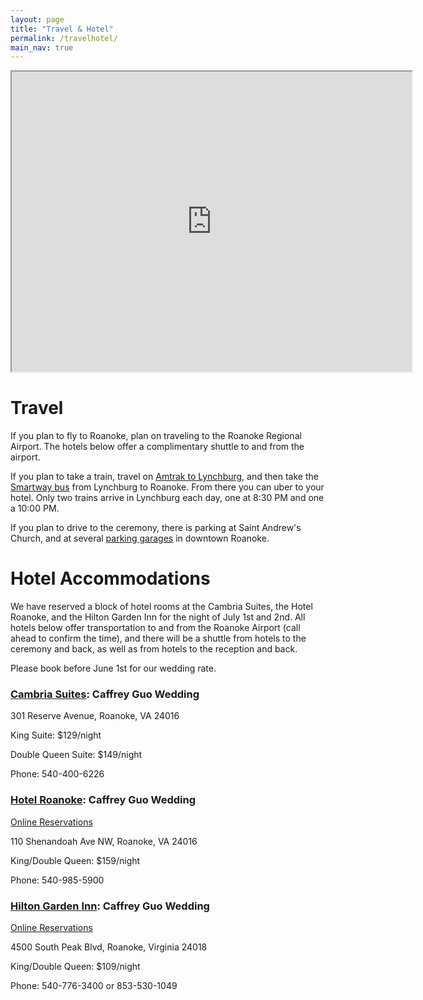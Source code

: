 ```yaml
---
layout: page
title: "Travel & Hotel"
permalink: /travelhotel/
main_nav: true
---
```


<iframe src="https://www.google.com/maps/d/embed?mid=zy-WkrVw1y68.kg2e5oMUhHXM" width="640" height="480"></iframe>

# Travel

If you plan to fly to Roanoke, plan on traveling to the Roanoke Regional Airport. The hotels below offer a complimentary shuttle to and from the airport.

If you plan to take a train, travel on [Amtrak to Lynchburg](http://www.amtrak.com), and then take the [Smartway bus](http://www.smartwaybus.com/fares.html) from Lynchburg to Roanoke. From there you can uber to your hotel. Only two trains arrive in Lynchburg each day, one at 8:30 PM and one a 10:00 PM.

If you plan to drive to the ceremony, there is parking at Saint Andrew's Church, and at several [parking garages](http://www.downtownroanoke.org/get-around/parking) in downtown Roanoke.

# Hotel Accommodations

We have reserved a block of hotel rooms at the Cambria Suites, the Hotel Roanoke, and the Hilton Garden Inn for the night of July 1st and 2nd. All hotels below offer transportation to and from the Roanoke Airport (call ahead to confirm the time), and there will be a shuttle from hotels to the ceremony and back, as well as from hotels to the reception and back.

Please book before June 1st for our wedding rate. 

### [Cambria Suites](https://www.choicehotels.com/virginia/roanoke/cambria-hotels/va529): Caffrey Guo Wedding

301 Reserve Avenue, Roanoke, VA 24016

King Suite: $129/night

Double Queen Suite: $149/night

Phone: 540-400-6226

### [Hotel Roanoke](http://www.hotelroanoke.com/): Caffrey Guo Wedding

[Online Reservations](http://group.curiocollection.com/CaffreyGuo)

110 Shenandoah Ave NW, Roanoke, VA 24016

King/Double Queen: $159/night

Phone: 540-985-5900

### [Hilton Garden Inn](http://hiltongardeninn.hilton.com/en/gi/groups/personalized/R/ROAGIGI-CAFGUO-20160701/index.jhtml?WT.mc_id=POG): Caffrey Guo Wedding

[Online Reservations](http://hiltongardeninn.hilton.com/en/gi/groups/personalized/R/ROAGIGI-CAFGUO-20160701/index.jhtml?WT.mc_id=POG)

4500 South Peak Blvd, Roanoke, Virginia 24018

King/Double Queen: $109/night

Phone: 540-776-3400 or 853-530-1049

